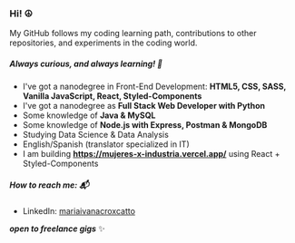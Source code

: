 ### Hi! ☮️ 

My GitHub follows my coding learning path, contributions to other repositories,
and experiments in the coding world.

##### Always curious, and always learning! 🧐

* I've got a nanodegree in Front-End Development:
**HTML5, CSS, SASS, Vanilla JavaScript, React, Styled-Components**
* I've got a nanodegree as **Full Stack Web Developer with Python**
* Some knowledge of **Java & MySQL**
* Some knowledge of **Node.js with Express, Postman & MongoDB**
* Studying Data Science & Data Analysis
* English/Spanish (translator specialized in IT)
* I am building **https://mujeres-x-industria.vercel.app/** using React + Styled-Components

##### How to reach me: 📬
  * LinkedIn: [mariaivanacroxcatto](https://www.linkedin.com/in/mariaivanacroxcatto/)

___open to freelance gigs___ ✨
